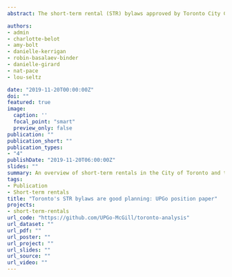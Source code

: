 ```yaml
---
abstract: The short-term rental (STR) bylaws approved by Toronto City Council in 2017 and 2018 constitute good planning, both in terms of adequately representing the public’s interest and adhering to the objectives and policies set out in Toronto’s Official Plan. The vision of the Plan is a Toronto with vibrant and complete communities, affordable housing choices, attractive and walkable neighbourhoods, a healthy natural environment, and a strong and competitive economy with well-paid, stable, safe, and fulfilling employment opportunities. The STR bylaws support this vision by protecting the city’s long-term housing stock, preventing the displacement of existing residents, and strengthening urban planning capacity. By regulating commercial operations of short-term rentals, particularly by restricting short-term rentals to a host’s principal residence, Toronto will be better able to keep housing affordable and available for Toronto residents.

authors:
- admin
- charlotte-belot
- amy-bolt
- danielle-kerrigan
- robin-basalaev-binder
- danielle-girard
- nat-pace
- lou-seltz

date: "2019-11-20T00:00:00Z"
doi: ""
featured: true
image:
  caption: ''
  focal_point: "smart"
  preview_only: false
publication: ""
publication_short: ""
publication_types:
- "4"
publishDate: "2019-11-20T06:00:00Z"
slides: ""
summary: An overview of short-term rentals in the City of Toronto and the case for the City's STR bylaws
tags:
- Publication
- Short-term rentals
title: "Toronto's STR bylaws are good planning: UPGo position paper"
projects:
- short-term-rentals
url_code: "https://github.com/UPGo-McGill/toronto-analysis"
url_dataset: ""
url_pdf: ""
url_poster: ""
url_project: ""
url_slides: ""
url_source: ""
url_video: ""
---
```

